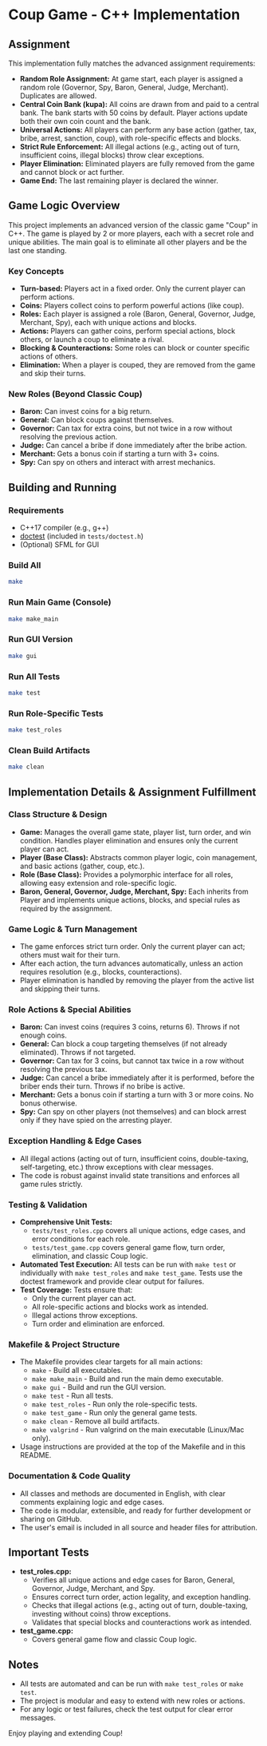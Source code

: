 # Coup Game - C++ Implementation

## Assignment
This implementation fully matches the advanced assignment requirements:

- **Random Role Assignment:** At game start, each player is assigned a random role (Governor, Spy, Baron, General, Judge, Merchant). Duplicates are allowed.
- **Central Coin Bank (kupa):** All coins are drawn from and paid to a central bank. The bank starts with 50 coins by default. Player actions update both their own coin count and the bank.
- **Universal Actions:** All players can perform any base action (gather, tax, bribe, arrest, sanction, coup), with role-specific effects and blocks.
- **Strict Rule Enforcement:** All illegal actions (e.g., acting out of turn, insufficient coins, illegal blocks) throw clear exceptions.
- **Player Elimination:** Eliminated players are fully removed from the game and cannot block or act further.
- **Game End:** The last remaining player is declared the winner.

## Game Logic Overview
This project implements an advanced version of the classic game "Coup" in C++. The game is played by 2 or more players, each with a secret role and unique abilities. The main goal is to eliminate all other players and be the last one standing.

### Key Concepts
- **Turn-based:** Players act in a fixed order. Only the current player can perform actions.
- **Coins:** Players collect coins to perform powerful actions (like coup).
- **Roles:** Each player is assigned a role (Baron, General, Governor, Judge, Merchant, Spy), each with unique actions and blocks.
- **Actions:** Players can gather coins, perform special actions, block others, or launch a coup to eliminate a rival.
- **Blocking & Counteractions:** Some roles can block or counter specific actions of others.
- **Elimination:** When a player is couped, they are removed from the game and skip their turns.

### New Roles (Beyond Classic Coup)
- **Baron:** Can invest coins for a big return.
- **General:** Can block coups against themselves.
- **Governor:** Can tax for extra coins, but not twice in a row without resolving the previous action.
- **Judge:** Can cancel a bribe if done immediately after the bribe action.
- **Merchant:** Gets a bonus coin if starting a turn with 3+ coins.
- **Spy:** Can spy on others and interact with arrest mechanics.

## Building and Running

### Requirements
- C++17 compiler (e.g., g++)
- [doctest](https://github.com/doctest/doctest) (included in `tests/doctest.h`)
- (Optional) SFML for GUI

### Build All
```bash
make
```

### Run Main Game (Console)
```bash
make make_main
```

### Run GUI Version
```bash
make gui
```

### Run All Tests
```bash
make test
```

### Run Role-Specific Tests
```bash
make test_roles
```

### Clean Build Artifacts
```bash
make clean
```

## Implementation Details & Assignment Fulfillment

### Class Structure & Design
- **Game:** Manages the overall game state, player list, turn order, and win condition. Handles player elimination and ensures only the current player can act.
- **Player (Base Class):** Abstracts common player logic, coin management, and basic actions (gather, coup, etc.).
- **Role (Base Class):** Provides a polymorphic interface for all roles, allowing easy extension and role-specific logic.
- **Baron, General, Governor, Judge, Merchant, Spy:** Each inherits from Player and implements unique actions, blocks, and special rules as required by the assignment.

### Game Logic & Turn Management
- The game enforces strict turn order. Only the current player can act; others must wait for their turn.
- After each action, the turn advances automatically, unless an action requires resolution (e.g., blocks, counteractions).
- Player elimination is handled by removing the player from the active list and skipping their turns.

### Role Actions & Special Abilities
- **Baron:** Can invest coins (requires 3 coins, returns 6). Throws if not enough coins.
- **General:** Can block a coup targeting themselves (if not already eliminated). Throws if not targeted.
- **Governor:** Can tax for 3 coins, but cannot tax twice in a row without resolving the previous tax.
- **Judge:** Can cancel a bribe immediately after it is performed, before the briber ends their turn. Throws if no bribe is active.
- **Merchant:** Gets a bonus coin if starting a turn with 3 or more coins. No bonus otherwise.
- **Spy:** Can spy on other players (not themselves) and can block arrest only if they have spied on the arresting player.

### Exception Handling & Edge Cases
- All illegal actions (acting out of turn, insufficient coins, double-taxing, self-targeting, etc.) throw exceptions with clear messages.
- The code is robust against invalid state transitions and enforces all game rules strictly.

### Testing & Validation
- **Comprehensive Unit Tests:**
  - `tests/test_roles.cpp` covers all unique actions, edge cases, and error conditions for each role.
  - `tests/test_game.cpp` covers general game flow, turn order, elimination, and classic Coup logic.
- **Automated Test Execution:** All tests can be run with `make test` or individually with `make test_roles` and `make test_game`. Tests use the doctest framework and provide clear output for failures.
- **Test Coverage:** Tests ensure that:
  - Only the current player can act.
  - All role-specific actions and blocks work as intended.
  - Illegal actions throw exceptions.
  - Turn order and elimination are enforced.

### Makefile & Project Structure
- The Makefile provides clear targets for all main actions:
  - `make` - Build all executables.
  - `make make_main` - Build and run the main demo executable.
  - `make gui` - Build and run the GUI version.
  - `make test` - Run all tests.
  - `make test_roles` - Run only the role-specific tests.
  - `make test_game` - Run only the general game tests.
  - `make clean` - Remove all build artifacts.
  - `make valgrind` - Run valgrind on the main executable (Linux/Mac only).
- Usage instructions are provided at the top of the Makefile and in this README.

### Documentation & Code Quality
- All classes and methods are documented in English, with clear comments explaining logic and edge cases.
- The code is modular, extensible, and ready for further development or sharing on GitHub.
- The user's email is included in all source and header files for attribution.

## Important Tests
- **test_roles.cpp:**
  - Verifies all unique actions and edge cases for Baron, General, Governor, Judge, Merchant, and Spy.
  - Ensures correct turn order, action legality, and exception handling.
  - Checks that illegal actions (e.g., acting out of turn, double-taxing, investing without coins) throw exceptions.
  - Validates that special blocks and counteractions work as intended.
- **test_game.cpp:**
  - Covers general game flow and classic Coup logic.

## Notes
- All tests are automated and can be run with `make test_roles` or `make test`.
- The project is modular and easy to extend with new roles or actions.
- For any logic or test failures, check the test output for clear error messages.

Enjoy playing and extending Coup!
